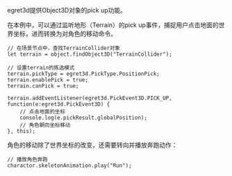 egret3d提供Object3D对象的pick up功能。

在本例中，可以通过监听地形（Terrain）的pick up事件，捕捉用户点击地面的世界坐标，进而转换为对角色的移动命令。

````
// 在场景节点中，查找TerrainCollider对象
let terrain = object.findObject3D("TerrainCollider");

// 设置terrain的拣选模式
terrain.pickType = egret3d.PickType.PositionPick;
terrain.enablePick = true;
terrain.canPick = true;

terrain.addEventListener(egret3d.PickEvent3D.PICK_UP, function(e:egret3d.PickEvent3D) {
    // 点击地面的坐标
    console.log(e.pickResult.globalPosition);
    // 角色朝向坐标移动
}, this);
````

角色的移动除了世界坐标的改变，还需要转向并播放奔跑动作：

````
// 播放角色奔跑
charactor.skeletonAnimation.play("Run");
````
